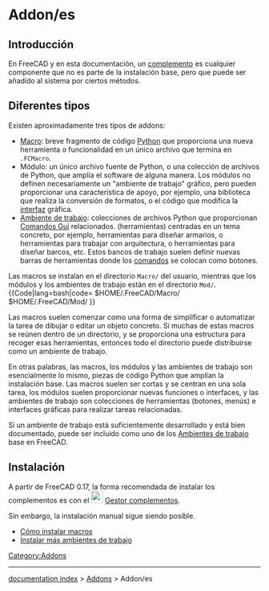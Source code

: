 # Addon/es
## Introducción

En FreeCAD y en esta documentación, un [complemento](addon/es.md) es cualquier componente que no es parte de la instalación base, pero que puede ser añadido al sistema por ciertos métodos.

## Diferentes tipos 

Existen aproximadamente tres tipos de addons:

-   [Macro](Macros/es.md): breve fragmento de código [Python](Python/es.md) que proporciona una nueva herramienta o funcionalidad en un único archivo que termina en `.FCMacro`.
-   Módulo: un único archivo fuente de Python, o una colección de archivos de Python, que amplía el software de alguna manera. Los módulos no definen necesariamente un \"ambiente de trabajo\" gráfico, pero pueden proporcionar una característica de apoyo, por ejemplo, una biblioteca que realiza la conversión de formatos, o el código que modifica la [interfaz](interface/es.md) gráfica.
-   [Ambiente de trabajo](External_workbenches/es.md): colecciones de archivos Python que proporcionan [Comandos Gui](Gui_Command/de.md) relacionados. (herramientas) centradas en un tema concreto, por ejemplo, herramientas para diseñar armarios, o herramientas para trabajar con arquitectura, o herramientas para diseñar barcos, etc. Estos bancos de trabajo suelen definir nuevas barras de herramientas donde los [comandos](Gui_Command/es.md) se colocan como botones.

Las macros se instalan en el directorio `Macro/` del usuario, mientras que los módulos y los ambientes de trabajo están en el directorio `Mod/`. {{Code|lang=bash|code=
$HOME/.FreeCAD/Macro/
$HOME/.FreeCAD/Mod/
}}

Las macros suelen comenzar como una forma de simplificar o automatizar la tarea de dibujar o editar un objeto concreto. Si muchas de estas macros se reúnen dentro de un directorio, y se proporciona una estructura para recoger esas herramientas, entonces todo el directorio puede distribuirse como un ambiente de trabajo.

En otras palabras, las macros, los módulos y las ambientes de trabajo son esencialmente lo mismo, piezas de código Python que amplían la instalación base. Las macros suelen ser cortas y se centran en una sola tarea, los módulos suelen proporcionar nuevas funciones o interfaces, y las ambientes de trabajo son colecciones de herramientas (botones, menús) e interfaces gráficas para realizar tareas relacionadas.

Si un ambiente de trabajo está suficientemente desarrollado y está bien documentado, puede ser incluido como uno de los [Ambientes de trabajo](workbenches/es.md) base en FreeCAD.

## Instalación

A partir de FreeCAD 0.17, la forma recomendada de instalar los complementos es con el <img alt="" src=images/Std_AddonMgr.svg  style="width:24px;"> [Gestor complementos](Std_AddonMgr/es.md).

Sin embargo, la instalación manual sigue siendo posible.

-   [Cómo instalar macros](How_to_install_macros/es.md)
-   [Instalar más ambientes de trabajo](Installing_more_workbenches/es.md)




[Category:Addons](Category:Addons.md)

---
[documentation index](../README.md) > [Addons](Category:Addons.md) > Addon/es
